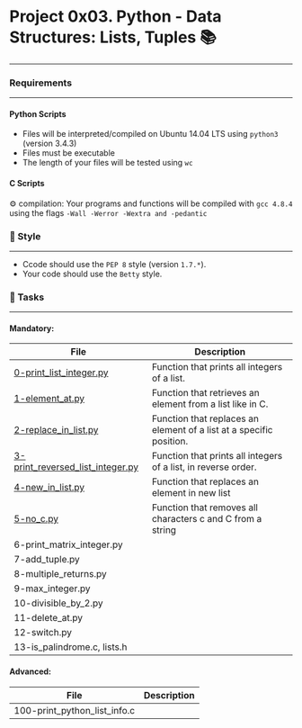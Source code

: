 # Project 0x03. Python - Data Structures: Lists, Tuples :books:
***

### Requirements
***
#### Python Scripts
* Files will be interpreted/compiled on Ubuntu 14.04 LTS using `python3` (version 3.4.3)
* Files must be executable
* The length of your files will be tested using `wc`

#### C Scripts
:gear: compilation: Your programs and functions will be compiled with `gcc 4.8.4` using the flags `-Wall -Werror -Wextra and -pedantic`

### :art: Style
***
* Ccode should use the `PEP 8` style (version `1.7.*`).
* Your code should use the `Betty` style.

### :dart: Tasks
***
#### Mandatory:

| File | Description |
| --- | --- |
|[0-print_list_integer.py](https://github.com/nitaly31/holbertonschool-higher_level_programming/blob/master/0x03-python-data_structures/0-print_list_integer.py)| Function that prints all integers of a list. |
|[1-element_at.py](https://github.com/nitaly31/holbertonschool-higher_level_programming/blob/master/0x03-python-data_structures/1-element_at.py)| Function that retrieves an element from a list like in C. |
|[2-replace_in_list.py](https://github.com/nitaly31/holbertonschool-higher_level_programming/blob/master/0x03-python-data_structures/2-replace_in_list.py)| Function that replaces an element of a list at a specific position. |
|[3-print_reversed_list_integer.py](https://github.com/nitaly31/holbertonschool-higher_level_programming/blob/master/0x03-python-data_structures/3-print_reversed_list_integer.py)| Function that prints all integers of a list, in reverse order. |
| [4-new_in_list.py](https://github.com/nitaly31/holbertonschool-higher_level_programming/blob/master/0x03-python-data_structures/4-new_in_list.py) | Function that replaces an element in new list |
| [5-no_c.py](https://github.com/nitaly31/holbertonschool-higher_level_programming/blob/master/0x03-python-data_structures/5-no_c.py) | Function that removes all characters c and C from a string |
| 6-print_matrix_integer.py | |
| 7-add_tuple.py | |
| 8-multiple_returns.py | |
| 9-max_integer.py | |
| 10-divisible_by_2.py | |
| 11-delete_at.py | |
| 12-switch.py | |
| 13-is_palindrome.c, lists.h | |

#### Advanced:

| File | Description |
| --- | --- |
|100-print_python_list_info.c | |